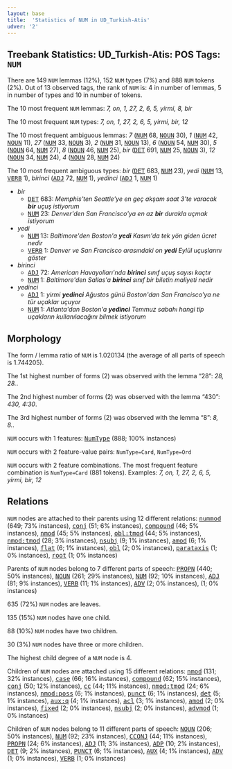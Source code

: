 ```yaml
---
layout: base
title:  'Statistics of NUM in UD_Turkish-Atis'
udver: '2'
---
```


## Treebank Statistics: UD_Turkish-Atis: POS Tags: `NUM`

There are 149 `NUM` lemmas (12%), 152 `NUM` types (7%) and 888 `NUM` tokens (2%).
Out of 13 observed tags, the rank of `NUM` is: 4 in number of lemmas, 5 in number of types and 10 in number of tokens.

The 10 most frequent `NUM` lemmas: <em>7, on, 1, 27, 2, 6, 5, yirmi, 8, bir</em>

The 10 most frequent `NUM` types:  <em>7, on, 1, 27, 2, 6, 5, yirmi, bir, 12</em>

The 10 most frequent ambiguous lemmas: <em>7</em> (<tt><a href="tr_atis-pos-NUM.html">NUM</a></tt> 68, <tt><a href="tr_atis-pos-NOUN.html">NOUN</a></tt> 30), <em>1</em> (<tt><a href="tr_atis-pos-NUM.html">NUM</a></tt> 42, <tt><a href="tr_atis-pos-NOUN.html">NOUN</a></tt> 11), <em>27</em> (<tt><a href="tr_atis-pos-NUM.html">NUM</a></tt> 33, <tt><a href="tr_atis-pos-NOUN.html">NOUN</a></tt> 3), <em>2</em> (<tt><a href="tr_atis-pos-NUM.html">NUM</a></tt> 31, <tt><a href="tr_atis-pos-NOUN.html">NOUN</a></tt> 13), <em>6</em> (<tt><a href="tr_atis-pos-NOUN.html">NOUN</a></tt> 54, <tt><a href="tr_atis-pos-NUM.html">NUM</a></tt> 30), <em>5</em> (<tt><a href="tr_atis-pos-NOUN.html">NOUN</a></tt> 64, <tt><a href="tr_atis-pos-NUM.html">NUM</a></tt> 27), <em>8</em> (<tt><a href="tr_atis-pos-NOUN.html">NOUN</a></tt> 46, <tt><a href="tr_atis-pos-NUM.html">NUM</a></tt> 25), <em>bir</em> (<tt><a href="tr_atis-pos-DET.html">DET</a></tt> 691, <tt><a href="tr_atis-pos-NUM.html">NUM</a></tt> 25, <tt><a href="tr_atis-pos-NOUN.html">NOUN</a></tt> 3), <em>12</em> (<tt><a href="tr_atis-pos-NOUN.html">NOUN</a></tt> 34, <tt><a href="tr_atis-pos-NUM.html">NUM</a></tt> 24), <em>4</em> (<tt><a href="tr_atis-pos-NOUN.html">NOUN</a></tt> 28, <tt><a href="tr_atis-pos-NUM.html">NUM</a></tt> 24)

The 10 most frequent ambiguous types:  <em>bir</em> (<tt><a href="tr_atis-pos-DET.html">DET</a></tt> 683, <tt><a href="tr_atis-pos-NUM.html">NUM</a></tt> 23), <em>yedi</em> (<tt><a href="tr_atis-pos-NUM.html">NUM</a></tt> 13, <tt><a href="tr_atis-pos-VERB.html">VERB</a></tt> 1), <em>birinci</em> (<tt><a href="tr_atis-pos-ADJ.html">ADJ</a></tt> 72, <tt><a href="tr_atis-pos-NUM.html">NUM</a></tt> 1), <em>yedinci</em> (<tt><a href="tr_atis-pos-ADJ.html">ADJ</a></tt> 1, <tt><a href="tr_atis-pos-NUM.html">NUM</a></tt> 1)


* <em>bir</em>
  * <tt><a href="tr_atis-pos-DET.html">DET</a></tt> 683: <em>Memphis'ten Seattle'ye en geç akşam saat 3'te varacak <b>bir</b> uçuş istiyorum</em>
  * <tt><a href="tr_atis-pos-NUM.html">NUM</a></tt> 23: <em>Denver'den San Francisco'ya en az <b>bir</b> durakla uçmak istiyorum</em>
* <em>yedi</em>
  * <tt><a href="tr_atis-pos-NUM.html">NUM</a></tt> 13: <em>Baltimore'den Boston'a <b>yedi</b> Kasım'da tek yön giden ücret nedir</em>
  * <tt><a href="tr_atis-pos-VERB.html">VERB</a></tt> 1: <em>Denver ve San Francisco arasındaki on <b>yedi</b> Eylül uçuşlarını göster</em>
* <em>birinci</em>
  * <tt><a href="tr_atis-pos-ADJ.html">ADJ</a></tt> 72: <em>American Havayolları'nda <b>birinci</b> sınıf uçuş sayısı kaçtır</em>
  * <tt><a href="tr_atis-pos-NUM.html">NUM</a></tt> 1: <em>Baltimore'den Sallas'a <b>birinci</b> sınıf bir biletin maliyeti nedir</em>
* <em>yedinci</em>
  * <tt><a href="tr_atis-pos-ADJ.html">ADJ</a></tt> 1: <em>yirmi <b>yedinci</b> Ağustos günü Boston'dan San Francisco'ya ne tür uçaklar uçuyor</em>
  * <tt><a href="tr_atis-pos-NUM.html">NUM</a></tt> 1: <em>Atlanta'dan Boston'a <b>yedinci</b> Temmuz sabahı hangi tip uçakların kullanılacağını bilmek istiyorum</em>

## Morphology

The form / lemma ratio of `NUM` is 1.020134 (the average of all parts of speech is 1.744205).

The 1st highest number of forms (2) was observed with the lemma “28”: <em>28, 28.</em>.

The 2nd highest number of forms (2) was observed with the lemma “430”: <em>430, 4:30</em>.

The 3rd highest number of forms (2) was observed with the lemma “8”: <em>8, 8.</em>.

`NUM` occurs with 1 features: <tt><a href="tr_atis-feat-NumType.html">NumType</a></tt> (888; 100% instances)

`NUM` occurs with 2 feature-value pairs: `NumType=Card`, `NumType=Ord`

`NUM` occurs with 2 feature combinations.
The most frequent feature combination is `NumType=Card` (881 tokens).
Examples: <em>7, on, 1, 27, 2, 6, 5, yirmi, bir, 12</em>


## Relations

`NUM` nodes are attached to their parents using 12 different relations: <tt><a href="tr_atis-dep-nummod.html">nummod</a></tt> (649; 73% instances), <tt><a href="tr_atis-dep-conj.html">conj</a></tt> (51; 6% instances), <tt><a href="tr_atis-dep-compound.html">compound</a></tt> (46; 5% instances), <tt><a href="tr_atis-dep-nmod.html">nmod</a></tt> (45; 5% instances), <tt><a href="tr_atis-dep-obl-tmod.html">obl:tmod</a></tt> (44; 5% instances), <tt><a href="tr_atis-dep-nmod-tmod.html">nmod:tmod</a></tt> (28; 3% instances), <tt><a href="tr_atis-dep-nsubj.html">nsubj</a></tt> (9; 1% instances), <tt><a href="tr_atis-dep-amod.html">amod</a></tt> (6; 1% instances), <tt><a href="tr_atis-dep-flat.html">flat</a></tt> (6; 1% instances), <tt><a href="tr_atis-dep-obl.html">obl</a></tt> (2; 0% instances), <tt><a href="tr_atis-dep-parataxis.html">parataxis</a></tt> (1; 0% instances), <tt><a href="tr_atis-dep-root.html">root</a></tt> (1; 0% instances)

Parents of `NUM` nodes belong to 7 different parts of speech: <tt><a href="tr_atis-pos-PROPN.html">PROPN</a></tt> (440; 50% instances), <tt><a href="tr_atis-pos-NOUN.html">NOUN</a></tt> (261; 29% instances), <tt><a href="tr_atis-pos-NUM.html">NUM</a></tt> (92; 10% instances), <tt><a href="tr_atis-pos-ADJ.html">ADJ</a></tt> (81; 9% instances), <tt><a href="tr_atis-pos-VERB.html">VERB</a></tt> (11; 1% instances), <tt><a href="tr_atis-pos-ADV.html">ADV</a></tt> (2; 0% instances),  (1; 0% instances)

635 (72%) `NUM` nodes are leaves.

135 (15%) `NUM` nodes have one child.

88 (10%) `NUM` nodes have two children.

30 (3%) `NUM` nodes have three or more children.

The highest child degree of a `NUM` node is 4.

Children of `NUM` nodes are attached using 15 different relations: <tt><a href="tr_atis-dep-nmod.html">nmod</a></tt> (131; 32% instances), <tt><a href="tr_atis-dep-case.html">case</a></tt> (66; 16% instances), <tt><a href="tr_atis-dep-compound.html">compound</a></tt> (62; 15% instances), <tt><a href="tr_atis-dep-conj.html">conj</a></tt> (50; 12% instances), <tt><a href="tr_atis-dep-cc.html">cc</a></tt> (44; 11% instances), <tt><a href="tr_atis-dep-nmod-tmod.html">nmod:tmod</a></tt> (24; 6% instances), <tt><a href="tr_atis-dep-nmod-poss.html">nmod:poss</a></tt> (6; 1% instances), <tt><a href="tr_atis-dep-punct.html">punct</a></tt> (6; 1% instances), <tt><a href="tr_atis-dep-det.html">det</a></tt> (5; 1% instances), <tt><a href="tr_atis-dep-aux-q.html">aux:q</a></tt> (4; 1% instances), <tt><a href="tr_atis-dep-acl.html">acl</a></tt> (3; 1% instances), <tt><a href="tr_atis-dep-amod.html">amod</a></tt> (2; 0% instances), <tt><a href="tr_atis-dep-fixed.html">fixed</a></tt> (2; 0% instances), <tt><a href="tr_atis-dep-nsubj.html">nsubj</a></tt> (2; 0% instances), <tt><a href="tr_atis-dep-advmod.html">advmod</a></tt> (1; 0% instances)

Children of `NUM` nodes belong to 11 different parts of speech: <tt><a href="tr_atis-pos-NOUN.html">NOUN</a></tt> (206; 50% instances), <tt><a href="tr_atis-pos-NUM.html">NUM</a></tt> (92; 23% instances), <tt><a href="tr_atis-pos-CCONJ.html">CCONJ</a></tt> (44; 11% instances), <tt><a href="tr_atis-pos-PROPN.html">PROPN</a></tt> (24; 6% instances), <tt><a href="tr_atis-pos-ADJ.html">ADJ</a></tt> (11; 3% instances), <tt><a href="tr_atis-pos-ADP.html">ADP</a></tt> (10; 2% instances), <tt><a href="tr_atis-pos-DET.html">DET</a></tt> (9; 2% instances), <tt><a href="tr_atis-pos-PUNCT.html">PUNCT</a></tt> (6; 1% instances), <tt><a href="tr_atis-pos-AUX.html">AUX</a></tt> (4; 1% instances), <tt><a href="tr_atis-pos-ADV.html">ADV</a></tt> (1; 0% instances), <tt><a href="tr_atis-pos-VERB.html">VERB</a></tt> (1; 0% instances)

